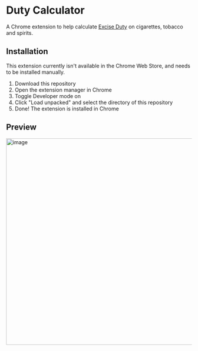 # Duty Calculator
A Chrome extension to help calculate [Excise Duty](excise-duty) on cigarettes, tobacco and spirits.

## Installation
This extension currently isn't available in the Chrome Web Store, and needs to be installed manually.

1. Download this repository
2. Open the extension manager in Chrome
3. Toggle Developer mode on
4. Click "Load unpacked" and select the directory of this repository
5. Done! The extension is installed in Chrome

## Preview
<img width="559" alt="image" src="https://github.com/glitchjsy/duty-calculator/assets/32024335/de02b1b5-612f-4cc7-bed8-7d48a00afadd">

[excise-duty]: https://www.gov.je/Travel/InformationAdvice/DutyFree/Pages/ExciseRates.aspx
